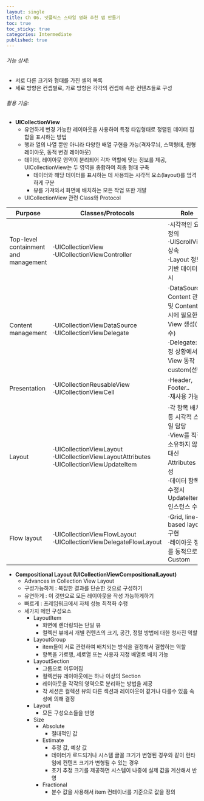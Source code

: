 ```yaml
---
layout: single
title: Ch 06. 넷플릭스 스타일 영화 추천 앱 만들기
toc: true
toc_sticky: true
categories: Intermediate
published: true
---
```


###### 기능 상세:
- 서로 다른 크기와 형태를 가진 셀의 목록
- 세로 방향은 컨셉별로, 가로 방향은 각각의 컨셉에 속한 컨텐츠들로 구성 

###### 활용 기술:
- **UICollectionView**
    - 유연하게 변경 가능한 레이아웃을 사용하여 특정 타입형태로 정렬된 데이터 집합을 표시하는 방법
    - 행과 열의 나열 뿐만 아니라 다양한 배열 구현을 가능(격자무늬, 스택형태, 원형 레이아웃, 동적 변경 레이아웃)
    - 데이터, 레이아웃 영역이 분리되어 각자 역할에 맞는 정보를 제공, UICollectionView는 두 영역을 종합하여 최종 형태 구축
        - 데이터와 해당 데이터를 표시하는 데 사용되는 시각적 요소(layout)를 엄격하게 구분 
        - 뷰를 가져와서 화면에 배치하는 모든 작업 또한 개발
    - UICollectionView  관련 Class와 Protocol

|Purpose|Classes/Protocols|Role|
|---|---|---|
|Top-level containment and management|⋅UICollectionView<br/>⋅UICollectionViewController|⋅시각적인 요소 정의<br/>⋅UIScrollView 상속<br/>⋅Layout 정보 기반 데이터 표시|
|Content management|⋅UICollectionViewDataSource<br/>⋅UICollectionViewDelegate|⋅DataSource: Content 관리 및 Content 표시에 필요한 View 생성(필수)<br/>⋅Delegate: 특정 상황에서 View 동작 custom(선택)|
|Presentation|⋅UICollectionReusableView<br/>⋅UICollectionViewCell|⋅Header, Footer..<br/>⋅재사용 가능|
|Layout|⋅UICollectionViewLayout<br/>⋅UICollectionViewLayoutAttributes<br/>⋅UICollectionViewUpdateItem|⋅각 항목 배치 등 시각적 스타일 담당<br/>⋅View를 직접 소유하지 않는 대신 Attributes 생성<br/>⋅데이터 항목 수정시 UpdateItem 인스턴스 수신|
|Flow layout|⋅UICollectionViewFlowLayout<br/>⋅UICollectionViewDelegateFlowLayout|⋅Grid, line-based layout 구현<br/>⋅레이아웃 정보를 동적으로 Custom|
    
- **Compositional Layout (UICollectionViewCompositionalLayout)**
    - Advances in Collection View Layout
    - 구성가능하게
      : 복잡한 결과를 단순한 것으로 구성하기
    - 유연하게
      : 이 것만으로 모든 레이아웃을 작성 가능하게하기
    - 빠르게
      : 프레임워크에서 자체 성능 최적화 수행
    - 세가지 메인 구성요소
        - LayoutItem
           - 화면에 렌더링되는 단일 뷰
           - 컬렉션 뷰에서 개별 컨텐츠의 크기, 공간, 정렬 방법에 대한 청사진 역할
        - LayoutGroup
           - item들이 서로 관련하여 배치되는 방식을 결정해서 결합하는 역할
           - 항목을 가로행, 세로열 또는 사용자 지정 배열로 배치 가능
        - LayoutSection
           - 그룹으로 이루어짐
           - 컬렉션뷰 레이아웃에는 하나 이상의 Section
           - 레이아웃을 각각의 영역으로 분리하는 방법을 제공 
           - 각 세션은 컬렉션 뷰의 다른 섹션과 레이아웃이 같거나 다를수 있음 속성에 의해 결정
        - Layout
           - 모든 구성요소들을 반영
        - Size
           - Absolute
               - 절대적인 값
           - Estimate
               - 추정 값, 예상 값 
               - 데이터가 로드되거나 시스템 글꼴 크기가 변형된 경우와 같이 런타임에 컨텐츠 크기가 변형될 수 있는 경우
               - 초기 추정 크기를 제공하면 시스템이 나중에 실제 값을 계산해서 반영
           - Fractional
               - 분수 값을 사용해서 item 컨테이너를 기준으로 값을 정의
